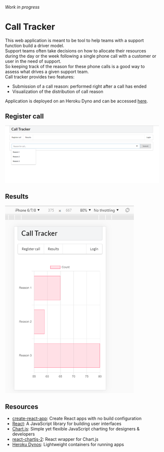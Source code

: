 *Work in progress*
# Call Tracker
This web application is meant to be tool to help teams with a support function build a driver model.  
Support teams often take decisions on how to allocate their resources during the day or the week following a single phone call with a customer or user in the need of support.  
So keeping track of the reason for these phone calls is a good way to assess what drives a given support team.  
Call tracker provides two features:
- Submission of a call reason: performed right after a call has ended
- Visualization of the distribution of call reason

Application is deployed on an Heroku Dyno and can be accessed [here](https://call-tracker-esra.herokuapp.com/).

## Register call
![register call screenshot](./public/register_call.PNG)
## Results
![results screenshot](./public/results.PNG)
## Resources
- [create-react-app](https://github.com/facebook/create-react-app): Create React apps with no build configuration
- [React](https://reactjs.org/): A JavaScript library for building user interfaces
- [Chart.js](https://www.chartjs.org/): Simple yet flexible JavaScript charting for designers & developers
- [react-chartjs-2](https://github.com/jerairrest/react-chartjs-2): React wrapper for Chart.js
- [Heroku Dynos](https://www.heroku.com/dynos): Lightweight containers for running apps
